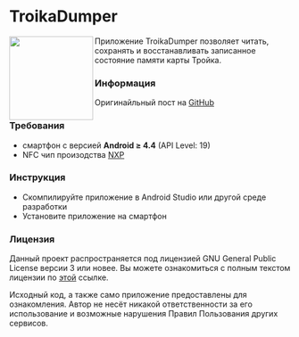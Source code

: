 TroikaDumper
=======
<img src=".github/logo/ic_launcher-web.png" align="left" width="150"/>
Приложение TroikaDumper позволяет читать, сохранять и восстанавливать записанное состояние памяти карты Тройка.

### Информация
Оригинайльный пост на [GitHub](https://github.com/gshevtsov/TroikaDumper)

### Требования
- смартфон с версией **Android ≥ 4.4** (API Level: 19)
- NFC чип произодства [NXP](https://en.wikipedia.org/wiki/List_of_NFC-enabled_mobile_devices)

### Инструкция
- Скомпилируйте приложение в Android Studio или другой среде разработки
- Установите приложение на смартфон

### Лицензия

Данный проект распространяется под лицензией GNU General Public License версии 3 или новее. Вы можете ознакомиться с полным текстом лицензии по [этой](https://github.com/igor-dyatlov/TroikaDumper/blob/master/LICENSE.md) ссылке.

Исходный код, а также само приложение предоставлены для ознакомления. Автор не несёт никакой ответственности за его использование и возможные нарушения Правил Пользования других сервисов.
